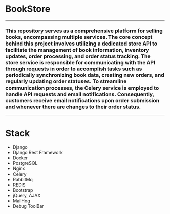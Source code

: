 # BookStore

---

### This repository serves as a comprehensive platform for selling books, encompassing multiple services. The core concept behind this project involves utilizing a dedicated store API to facilitate the management of book information, inventory updates, order processing, and order status tracking. The store service is responsible for communicating with the API through requests in order to accomplish tasks such as periodically synchronizing book data, creating new orders, and regularly updating order statuses. To streamline communication processes, the Celery service is employed to handle API requests and email notifications. Consequently, customers receive email notifications upon order submission and whenever there are changes to their order status.

---
# Stack
* Django
* Django Rest Framework
* Docker
* PostgreSQL
* Nginx
* Celery
* RabbitMq
* REDIS
* Bootstrap
* jQuery, AJAX
* MailHog
* Debug ToolBar
